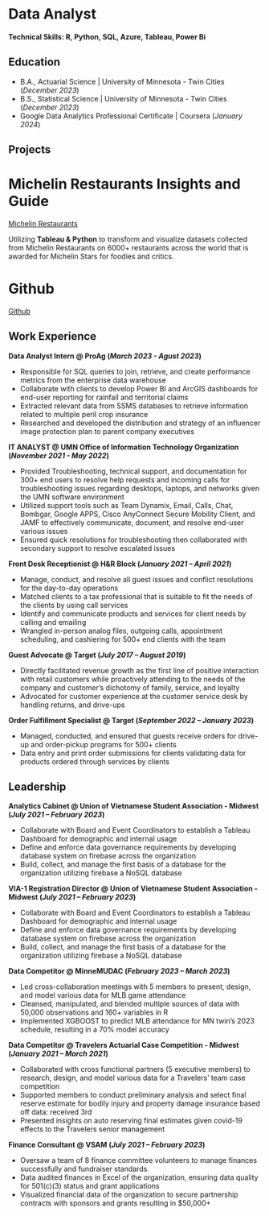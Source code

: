 # Data Analyst

#### Technical Skills: R, Python, SQL, Azure, Tableau, Power Bi

## Education
- B.A., Actuarial Science | University of Minnesota - Twin Cities (_December 2023_)								       		
- B.S., Statistical Science | University of Minnesota - Twin Cities (_December 2023_)		        		
- Google Data Analytics Professional Certificate | Coursera  (_January 2024_)

## Projects

# Michelin Restaurants Insights and Guide

[Michelin Restaurants](https://public.tableau.com/app/profile/brendan.pham6539/viz/MichelinStarRestauraunts/Distribution)

Utilizing **Tableau & Python** to transform and visualize datasets collected from Michelin Restaurants on 6000+ restaurants across the world that is awarded for Michelin Stars for foodies and critics.

# Github

[Github](https://github.com/n-tourage)

## Work Experience
**Data Analyst Intern @ ProAg (_March 2023 - Agust 2023_)**
- Responsible for SQL queries to join, retrieve, and create performance metrics from the enterprise data warehouse
- Collaborate with clients to develop Power BI and ArcGIS dashboards for end-user reporting for rainfall and territorial claims
- Extracted relevant data from SSMS databases to retrieve information related to multiple peril crop insurance
- Researched and developed the distribution and strategy of an influencer image protection plan to parent company executives

**IT ANALYST @ UMN Office of Information Technology Organization  (_November 2021 - May 2022_)**
- Provided Troubleshooting, technical support, and documentation for 300+ end users to resolve help requests and incoming calls for troubleshooting issues regarding desktops, laptops, and networks given the UMN software environment
- Utilized support tools such as Team Dynamix, Email, Calls, Chat, Bombgar, Google APPS, Cisco AnyConnect Secure Mobility Client, and JAMF to effectively communicate, document, and resolve end-user various issues
- Ensured quick resolutions for troubleshooting then collaborated with secondary support to resolve escalated issues 

**Front Desk Receptionist @ H&R Block (_January 2021 – April 2021_)**
- Manage, conduct, and resolve all guest issues and conflict resolutions for the day-to-day operations
- Matched clients to a tax professional that is suitable to fit the needs of the clients by using call services
- Identify and communicate products and services for client needs by calling and emailing
- Wrangled in-person analog files, outgoing calls, appointment scheduling, and cashiering for 500+ end clients with the team

**Guest Advocate @ Target (_July 2017 – August 2019_)**
- Directly facilitated revenue growth as the first line of positive interaction with retail customers while proactively attending to the needs of the company and customer’s dichotomy of family, service, and loyalty
- Advocated for customer experience at the customer service desk by handling returns, and drive-ups

**Order Fulfillment Specialist @ Target (_September 2022 – January 2023_)**
- Managed, conducted, and ensured that guests receive orders for drive-up and order-pickup programs for 500+ clients
- Data entry and print order submissions for clients validating data for products ordered through services by clients

## Leadership

**Analytics Cabinet @ Union of Vietnamese Student Association  - Midwest (_July 2021  – February 2023_)**
- Collaborate with Board and Event Coordinators to establish a Tableau Dashboard for demographic and internal usage
- Define and enforce data governance requirements by developing database system on firebase across the organization
- Build, collect, and manage the first basis of a database for the organization utilizing firebase a NoSQL database

**VIA-1 Registration Director @ Union of Vietnamese Student Association  - Midwest (_July 2021  – February 2023_)**
- Collaborate with Board and Event Coordinators to establish a Tableau Dashboard for demographic and internal usage
- Define and enforce data governance requirements by developing database system on firebase across the organization
- Build, collect, and manage the first basis of a database for the organization utilizing firebase a NoSQL database

**Data Competitor @ MinneMUDAC (_February 2023 – March 2023_)**
- Led cross-collaboration meetings with 5 members to present, design, and model various data for MLB game attendance
- Cleansed, manipulated, and blended multiple sources of data with 50,000 observations and 160+ variables in R
- Implemented XGBOOST to predict MLB attendance for MN twin’s 2023 schedule, resulting in a 70% model accuracy

**Data Competitor @ Travelers Actuarial Case Competition  - Midwest (_January 2021 – March 2021_)**
- Collaborated with cross functional partners (5 executive members) to research, design, and model various data for a Travelers’ team case competition
- Supported members to conduct preliminary analysis and select final reserve estimate for bodily injury and property damage insurance based off data: received 3rd
- Presented insights on auto reserving final estimates given covid-19 effects to the Travelers senior management 

**Finance Consultant @ VSAM (_July 2021  – February 2023_)**
- Oversaw a team of 8 finance committee volunteers to manage finances successfully and fundraiser standards
- Data audited finances in Excel of the organization, ensuring data quality for 501(c)(3) status and grant applications
- Visualized financial data of the organization to secure partnership contracts with sponsors and grants resulting in $50,000+

